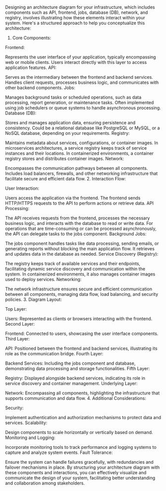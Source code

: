 Designing an architecture diagram for your infrastructure, which includes components such as API, frontend, jobs, database (DB), network, and registry, involves illustrating how these elements interact within your system. Here's a structured approach to help you conceptualize this architecture:

1. Core Components:

Frontend:

Represents the user interface of your application, typically encompassing web or mobile clients.
Users interact directly with this layer to access application features.
API:

Serves as the intermediary between the frontend and backend services.
Handles client requests, processes business logic, and communicates with other backend components.
Jobs:

Manages background tasks or scheduled operations, such as data processing, report generation, or maintenance tasks.
Often implemented using job schedulers or queue systems to handle asynchronous processing.
Database (DB):

Stores and manages application data, ensuring persistence and consistency.
Could be a relational database like PostgreSQL or MySQL, or a NoSQL database, depending on your requirements.
Registry:

Maintains metadata about services, configurations, or container images.
In microservices architectures, a service registry keeps track of service instances and their locations.
In containerized environments, a container registry stores and distributes container images.
Network:

Encompasses the communication pathways between all components.
Includes load balancers, firewalls, and other networking infrastructure that facilitate secure and efficient data flow.
2. Interaction Flow:

User Interaction:

Users access the application via the frontend.
The frontend sends HTTP/HTTPS requests to the API to perform actions or retrieve data.
API Processing:

The API receives requests from the frontend, processes the necessary business logic, and interacts with the database to read or write data.
For operations that are time-consuming or can be processed asynchronously, the API can delegate tasks to the jobs component.
Background Jobs:

The jobs component handles tasks like data processing, sending emails, or generating reports without blocking the main application flow.
It retrieves and updates data in the database as needed.
Service Discovery (Registry):

The registry keeps track of available services and their endpoints, facilitating dynamic service discovery and communication within the system.
In containerized environments, it also manages container images used to deploy services.
Networking:

The network infrastructure ensures secure and efficient communication between all components, managing data flow, load balancing, and security policies.
3. Diagram Layout:

Top Layer:

Users: Represented as clients or browsers interacting with the frontend.
Second Layer:

Frontend: Connected to users, showcasing the user interface components.
Third Layer:

API: Positioned between the frontend and backend services, illustrating its role as the communication bridge.
Fourth Layer:

Backend Services: Including the jobs component and database, demonstrating data processing and storage functionalities.
Fifth Layer:

Registry: Displayed alongside backend services, indicating its role in service discovery and container management.
Underlying Layer:

Network: Encompassing all components, highlighting the infrastructure that supports communication and data flow.
4. Additional Considerations:

Security:

Implement authentication and authorization mechanisms to protect data and services.
Scalability:

Design components to scale horizontally or vertically based on demand.
Monitoring and Logging:

Incorporate monitoring tools to track performance and logging systems to capture and analyze system events.
Fault Tolerance:

Ensure the system can handle failures gracefully, with redundancies and failover mechanisms in place.
By structuring your architecture diagram with these components and interactions, you can effectively visualize and communicate the design of your system, facilitating better understanding and collaboration among stakeholders.